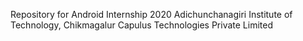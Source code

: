 Repository for Android Internship 2020
Adichunchanagiri Institute of Technology, Chikmagalur
Capulus Technologies Private Limited
